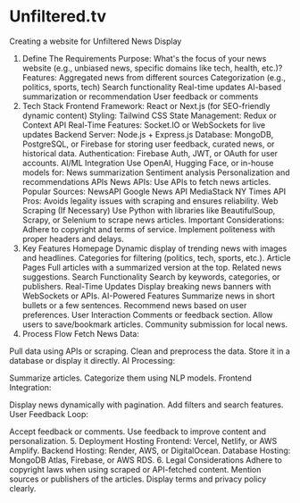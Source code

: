 # Unfiltered.tv
Creating a website for Unfiltered News Display


1. Define The Requirements
Purpose: What's the focus of your news website (e.g., unbiased news, specific domains like tech, health, etc.)?
Features:
Aggregated news from different sources
Categorization (e.g., politics, sports, tech)
Search functionality
Real-time updates
AI-based summarization or recommendation
User feedback or comments
2. Tech Stack
Frontend
Framework: React or Next.js (for SEO-friendly dynamic content)
Styling: Tailwind CSS
State Management: Redux or Context API
Real-Time Features: Socket.IO or WebSockets for live updates
Backend
Server: Node.js + Express.js
Database: MongoDB, PostgreSQL, or Firebase for storing user feedback, curated news, or historical data.
Authentication: Firebase Auth, JWT, or OAuth for user accounts.
AI/ML Integration
Use OpenAI, Hugging Face, or in-house models for:
News summarization
Sentiment analysis
Personalization and recommendations
APIs
News APIs: Use APIs to fetch news articles.
Popular Sources:
NewsAPI
Google News API
MediaStack
NY Times API
Pros: Avoids legality issues with scraping and ensures reliability.
Web Scraping (If Necessary)
Use Python with libraries like BeautifulSoup, Scrapy, or Selenium to scrape news articles.
Important Considerations:
Adhere to copyright and terms of service.
Implement politeness with proper headers and delays.
3. Key Features
Homepage
Dynamic display of trending news with images and headlines.
Categories for filtering (politics, tech, sports, etc.).
Article Pages
Full articles with a summarized version at the top.
Related news suggestions.
Search Functionality
Search by keywords, categories, or publishers.
Real-Time Updates
Display breaking news banners with WebSockets or APIs.
AI-Powered Features
Summarize news in short bullets or a few sentences.
Recommend news based on user preferences.
User Interaction
Comments or feedback section.
Allow users to save/bookmark articles.
Community submission for local news.
4. Process Flow
Fetch News Data:

Pull data using APIs or scraping.
Clean and preprocess the data.
Store it in a database or display it directly.
AI Processing:

Summarize articles.
Categorize them using NLP models.
Frontend Integration:

Display news dynamically with pagination.
Add filters and search features.
User Feedback Loop:

Accept feedback or comments.
Use feedback to improve content and personalization.
5. Deployment
Hosting Frontend: Vercel, Netlify, or AWS Amplify.
Backend Hosting: Render, AWS, or DigitalOcean.
Database Hosting: MongoDB Atlas, Firebase, or AWS RDS.
6. Legal Considerations
Adhere to copyright laws when using scraped or API-fetched content.
Mention sources or publishers of the articles.
Display terms and privacy policy clearly.
